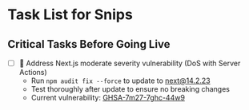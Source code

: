 # Task List for Snips

## Critical Tasks Before Going Live
- [ ] 🚨 Address Next.js moderate severity vulnerability (DoS with Server Actions)
  - Run `npm audit fix --force` to update to next@14.2.23
  - Test thoroughly after update to ensure no breaking changes
  - Current vulnerability: [GHSA-7m27-7ghc-44w9](https://github.com/advisories/GHSA-7m27-7ghc-44w9)